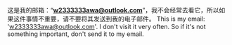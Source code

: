 这是我的邮箱：“**w2333333awa@outlook.com**”，我不会经常去看它，所以如果这件事情不重要，请不要将其发送到我的电子邮件。
This is my email: 'w2333333awa@outlook.com'. I don't visit it very often. So if it's not something important, don't send it to my email.
